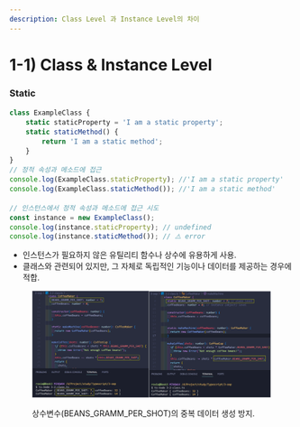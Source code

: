 ```yaml
---
description: Class Level 과 Instance Level의 차이
---
```


# 1-1) Class & Instance Level

### Static

```javascript
class ExampleClass { 
    static staticProperty = 'I am a static property';
    static staticMethod() {
        return 'I am a static method';
    }
}
// 정적 속성과 메소드에 접근
console.log(ExampleClass.staticProperty); //'I am a static property' 
console.log(ExampleClass.staticMethod()); //'I am a static method'

// 인스턴스에서 정적 속성과 메소드에 접근 시도
const instance = new ExampleClass(); 
console.log(instance.staticProperty); // undefined 
console.log(instance.staticMethod()); // ⚠️ error
```

* 인스턴스가 필요하지 않은 유틸리티 함수나 상수에 유용하게 사용.&#x20;
* 클래스와 관련되어 있지만, 그 자체로 독립적인 기능이나 데이터를 제공하는 경우에 적합.

<figure><img src="../../../.gitbook/assets/2023-12-20 16 13 34.png" alt=""><figcaption><p>상수변수(BEANS_GRAMM_PER_SHOT)의 중복 데이터  생성 방지.</p></figcaption></figure>



